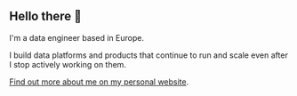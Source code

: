 ## Hello there 🐧

I'm a data engineer based in Europe.

I build data platforms and products that continue to run and scale even after I stop actively working on them.

[Find out more about me on my personal website](https://benkulcsar.github.io/).
